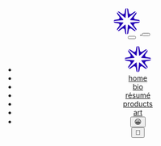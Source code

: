 <header class="navigation" role="banner">
  <a class="site-title" href="/" aria-label="Home">
    <svg class="logo" width="52" height="52" viewBox="0 0 52 52" fill="none" xmlns="http://www.w3.org/2000/svg">
<path fill-rule="evenodd" clip-rule="evenodd" d="M25.1519 0C24.0872 0.238511 23.1452 1.03266 22.8978 2.38244L21.6579 9.14811C21.2655 11.2895 18.7946 12.313 17.0029 11.0763L11.3421 7.16898C10.2129 6.38952 8.9854 6.49395 8.06392 7.078L22.5825 19.1184C22.8919 19.375 23.3622 19.1801 23.3995 18.78L25.1519 0ZM7.07801 8.06392C6.49395 8.9854 6.38953 10.2129 7.16898 11.3421L11.0763 17.0029C12.313 18.7946 11.2895 21.2655 9.14811 21.6579L2.38243 22.8978C1.03265 23.1452 0.238508 24.0872 0 25.1519L18.78 23.3995C19.1801 23.3622 19.375 22.8919 19.1184 22.5825L7.07801 8.06392ZM0.000143677 26.5462C0.238827 27.6106 1.03293 28.5522 2.38244 28.7996L9.14811 30.0395C11.2895 30.4319 12.313 32.9028 11.0763 34.6945L7.16897 40.3553C6.38942 41.4847 6.49398 42.7123 7.07823 43.6338L19.1184 29.1155C19.375 28.8062 19.1801 28.3358 18.78 28.2985L0.000143677 26.5462ZM8.06435 44.6197C8.98577 45.2035 10.2131 45.3077 11.3421 44.5284L17.0029 40.6211C18.7946 39.3844 21.2655 40.4079 21.6579 42.5493L22.8978 49.315C23.1452 50.6647 24.0871 51.4589 25.1518 51.6974L23.3995 32.9181C23.3622 32.5179 22.8919 32.3231 22.5825 32.5796L8.06435 44.6197ZM26.5462 51.6972C27.6106 51.4585 28.5522 50.6644 28.7996 49.315L30.0395 42.5493C30.4319 40.4079 32.9028 39.3844 34.6945 40.6211L40.3553 44.5284C41.4845 45.3079 42.7119 45.2035 43.6334 44.6194L29.1155 32.5796C28.8062 32.3231 28.3358 32.5179 28.2985 32.9181L26.5462 51.6972ZM44.6194 43.6334C45.2035 42.7119 45.3078 41.4845 44.5284 40.3553L40.6211 34.6945C39.3844 32.9028 40.4079 30.4319 42.5493 30.0395L49.315 28.7996C50.6645 28.5522 51.4585 27.6106 51.6972 26.5462L32.9181 28.2985C32.5179 28.3358 32.3231 28.8062 32.5796 29.1155L44.6194 43.6334ZM51.6974 25.1518C51.4589 24.0871 50.6647 23.1452 49.315 22.8978L42.5493 21.6579C40.4079 21.2655 39.3844 18.7946 40.6211 17.0029L44.5284 11.3421C45.3078 10.213 45.2035 8.98577 44.6197 8.06434L32.5796 22.5825C32.3231 22.8919 32.5179 23.3622 32.9181 23.3995L51.6974 25.1518ZM43.6338 7.07823C42.7123 6.49398 41.4847 6.38943 40.3553 7.16898L34.6945 11.0763C32.9028 12.313 30.4319 11.2895 30.0395 9.14811L28.7996 2.38243C28.5522 1.03292 27.6106 0.238821 26.5462 0.000139982L28.2985 18.78C28.3358 19.1801 28.8062 19.375 29.1155 19.1184L43.6338 7.07823Z" fill="#2400B6"/>
</svg>
  </a>
  <button id="menu-button" class="menu-button" aria-label="Open Navigation Menu" aria-expanded="false">
    <i></i>
  </button>
  <nav id="navigation-items" class="navigation-list invis md:flex" aria-label="Main Navigation">
    <button id="close-button" class="close-button" aria-label="Close Navigation Menu">
      <i class="close-button-icon">
        <svg class="close-button-svg" xmlns="http://www.w3.org/2000/svg" viewBox="0 0 24 24">
          <path d="M18.3 5.71a.996.996 0 0 0-1.41 0L12 10.59 7.11 5.7A.996.996 0 1 0 5.7 7.11L10.59 12 5.7 16.89a.996.996 0 1 0 1.41 1.41L12 13.41l4.89 4.89a.996.996 0 1 0 1.41-1.41L13.41 12l4.89-4.89c.38-.38.38-1.02 0-1.4z"></path>
        </svg>
      </i>
    </button>
    <ul>
      <li class="fade-in-element hidden md:inline home">
        <a href="/" aria-label="Home">
          <svg class="logo" width="52" height="52" viewBox="0 0 52 52" fill="none" xmlns="http://www.w3.org/2000/svg">
<path fill-rule="evenodd" clip-rule="evenodd" d="M25.1519 0C24.0872 0.238511 23.1452 1.03266 22.8978 2.38244L21.6579 9.14811C21.2655 11.2895 18.7946 12.313 17.0029 11.0763L11.3421 7.16898C10.2129 6.38952 8.9854 6.49395 8.06392 7.078L22.5825 19.1184C22.8919 19.375 23.3622 19.1801 23.3995 18.78L25.1519 0ZM7.07801 8.06392C6.49395 8.9854 6.38953 10.2129 7.16898 11.3421L11.0763 17.0029C12.313 18.7946 11.2895 21.2655 9.14811 21.6579L2.38243 22.8978C1.03265 23.1452 0.238508 24.0872 0 25.1519L18.78 23.3995C19.1801 23.3622 19.375 22.8919 19.1184 22.5825L7.07801 8.06392ZM0.000143677 26.5462C0.238827 27.6106 1.03293 28.5522 2.38244 28.7996L9.14811 30.0395C11.2895 30.4319 12.313 32.9028 11.0763 34.6945L7.16897 40.3553C6.38942 41.4847 6.49398 42.7123 7.07823 43.6338L19.1184 29.1155C19.375 28.8062 19.1801 28.3358 18.78 28.2985L0.000143677 26.5462ZM8.06435 44.6197C8.98577 45.2035 10.2131 45.3077 11.3421 44.5284L17.0029 40.6211C18.7946 39.3844 21.2655 40.4079 21.6579 42.5493L22.8978 49.315C23.1452 50.6647 24.0871 51.4589 25.1518 51.6974L23.3995 32.9181C23.3622 32.5179 22.8919 32.3231 22.5825 32.5796L8.06435 44.6197ZM26.5462 51.6972C27.6106 51.4585 28.5522 50.6644 28.7996 49.315L30.0395 42.5493C30.4319 40.4079 32.9028 39.3844 34.6945 40.6211L40.3553 44.5284C41.4845 45.3079 42.7119 45.2035 43.6334 44.6194L29.1155 32.5796C28.8062 32.3231 28.3358 32.5179 28.2985 32.9181L26.5462 51.6972ZM44.6194 43.6334C45.2035 42.7119 45.3078 41.4845 44.5284 40.3553L40.6211 34.6945C39.3844 32.9028 40.4079 30.4319 42.5493 30.0395L49.315 28.7996C50.6645 28.5522 51.4585 27.6106 51.6972 26.5462L32.9181 28.2985C32.5179 28.3358 32.3231 28.8062 32.5796 29.1155L44.6194 43.6334ZM51.6974 25.1518C51.4589 24.0871 50.6647 23.1452 49.315 22.8978L42.5493 21.6579C40.4079 21.2655 39.3844 18.7946 40.6211 17.0029L44.5284 11.3421C45.3078 10.213 45.2035 8.98577 44.6197 8.06434L32.5796 22.5825C32.3231 22.8919 32.5179 23.3622 32.9181 23.3995L51.6974 25.1518ZM43.6338 7.07823C42.7123 6.49398 41.4847 6.38943 40.3553 7.16898L34.6945 11.0763C32.9028 12.313 30.4319 11.2895 30.0395 9.14811L28.7996 2.38243C28.5522 1.03292 27.6106 0.238821 26.5462 0.000139982L28.2985 18.78C28.3358 19.1801 28.8062 19.375 29.1155 19.1184L43.6338 7.07823Z" fill="#2400B6"/>
</svg>
        </a>
      </li>
      <li class="fade-in-element"><a href="/" aria-label="Home">home</a></li>
      <li class="fade-in-element"><a href="/bio" aria-label="About">bio</a></li>
      <li class="fade-in-element"><a href="/resume" aria-label="Résumé">résumé</a></li>
      <li class="fade-in-element"><a href="/products" aria-label="Products">products</a></li>
      <li class="fade-in-element"><a href="/art" aria-label="Art">art</a></li>
      <li class="fade-in-element social-buttons">
        <div class="inline-block"> 
          <div class="flex gap-0">
            <div class="emojis" style="flex:1;">
              <button id="emojiPickerButton">😀</button>
              <div id="emojiPickerContainer" class="emojiPickerContainer hidden">
                <emoji-picker></emoji-picker>
              </div>
            </div>
            <div class="cursor-text" style="flex:1;">
              <button id="chat-icon">💬</button>
            </div>
          </div>
        </div>
      </li>
    </ul>
  </nav>
</header>
<script>
document.addEventListener("DOMContentLoaded", () => {
  const menuButton = document.getElementById('menu-button');
  const navigationList = document.getElementById('navigation-items');
  menuButton.addEventListener("click", () => {
    navigationList.classList.toggle("invis");
    document.body.classList.toggle("no-scroll");
  });
  const closeButton = document.getElementById('close-button');
  closeButton.addEventListener("click", () => {
    navigationList.classList.toggle("invis");
    document.body.classList.toggle("no-scroll");
  });
  const emojiPickerButton = document.getElementById('emojiPickerButton');
  const emojiPickerContainer = document.getElementById('emojiPickerContainer');
  const emojiPicker = document.querySelector('emoji-picker');
  emojiPickerButton.addEventListener('click', event => {
    emojiPickerContainer.classList.toggle('hidden');
    emojiPickerButton.classList.toggle('active');
  });
  // Load previously selected emoji from localStorage, or default to 😀
  let currentEmoji = localStorage.getItem('emoji') || "😀";
  
  emojiPickerButton.textContent = currentEmoji;

  emojiPicker.addEventListener('emoji-click', (event) => {
    emojiPickerButton.classList.remove('active');
    emojiPickerContainer.classList.add('hidden');
    document.getElementById('emojiPickerButton').textContent = event.detail.unicode;
  });
});
</script>
